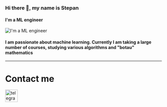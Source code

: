 ### Hi there 👋, my name is Stepan
#### I'm a ML engineer
![I'm a ML engineer](https://github.com/kulibabast/kulibabast/blob/main/images/hello-in-my-git.jpg)

#### I am passionate about machine learning. Currently I am taking a large number of courses, studying various algorithms and "botau" mathematics
---

# Contact me
[<img src='https://github.com/kulibabast/kulibabast/blob/main/images/Telegram_logo.svg.png' alt='telegramm' height='40'>](https://t.me/Funmagster)  
